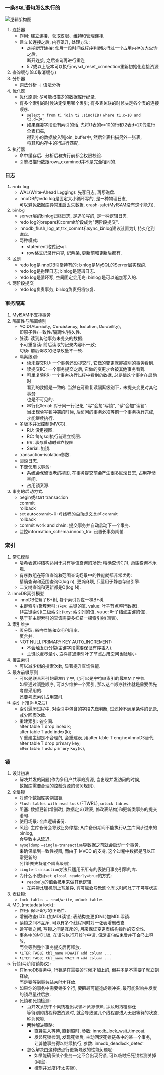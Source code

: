 ### 一条SQL语句怎么执行的

![逻辑架构图](/Mysql/逻辑架构图.png)

1. 连接器
    - 作用: 建立连接、获取权限、维持和管理连接.
    - 建立长连接之后, 内存飙升, 处理方法:
        - 定期断开连接: 使用一段时间或程序判断执行过一个占用内存的大查询之后,  
          断开连接, 之后查询再进行重连
        - 5.7或以上版本可以执行mysql_reset_connection重新初始化连接资源
2. 查询缓存(8.0取消缓存)
3. 分析器
    - 词法分析 -> 语法分析
4. 优化器
    - 优化原则: 尽可能扫描少的数据库行纪录.
    - 有多个索引的时候决定使用哪个索引; 有多表关联的时候决定各个表的连接顺序.
        - `select * from t1 join t2 using(ID) where t1.c=10 and t2.d=20;`
        - 如果连接字段没有索引的话, 先将t1表的c=10的行和t2表d=20的进行全表扫描,  
          得到小的数据放入到join_buffer中, 然后全表扫描另外一张表,  
          将其和内存中的行进行匹配.
5. 执行器
    - 命中缓存后、分析后和执行前都会权限校验.
    - 引擎扫描行数跟rows_examined并不是完全相同的.

### 日志

1. redo log
    - WAL(Write-Ahead Logging): 先写日志, 再写磁盘.
    - innoDB的redo log是固定大小循环写的, 是一种物理日志,  
      可以避免数据库异常重启丢失数据, crash-safe(MyISAM没有这个能力).
2. binlog
    - server层的binlog归档日志, 是追加写的, 是一种逻辑日志.
    - redo log的prepare和commit阶段成为"两阶段提交".
    - innodb_flush_log_at_trx_commit和sync_binlog建议设置为1, 持久化到磁盘.
    - 两种模式:
        - statement格式记sql.
        - row格式记录行内容, 记两条, 更新前和更新后都有.
3. 区别
    - redo log是InnoDB引擎特有的; binlog是MySQL的Server层实现的.
    - redo log是物理日志; binlog是逻辑日志.
    - redo log是循环写, 空间固定会用完; binlog 是可以追加写入的.
4. 两阶段提交
    - redo log负责事务, binlog负责归档恢复.

### 事务隔离

1. MyISAM不支持事务
2. 隔离性与隔离级别
    - ACID(Atomicity, Consistency, Isolation, Durability),  
      即原子性/一致性/隔离性/持久性.
    - 脏读: 读到其他事务未提交的数据;  
      不可重复读: 前后读取的记录内容不一致;  
      幻读: 前后读取的记录数量不一致.
    - 隔离级别:
        - 读未提交RU: 一个事务还没提交时, 它做的变更就能被别的事务看到.
        - 读提交RC: 一个事务提交之后, 它做的变更才会被其他事务看到.
        - 可重复读RR: 一个事务执行过程中看到的数据, 总是跟这个事务在启动时  
          看到的数据是一致的. 当然在可重复读隔离级别下，未提交变更对其他事务  
          也是不可见的.
        - 串行化Serial: 对于同一行记录, "写"会加"写锁", "读"会加"读锁".  
          当出现读写锁冲突的时候, 后访问的事务必须等前一个事务执行完成, 才能继续执行.
    - 多版本并发控制(MVCC).
        - RU: 没用视图.
        - RC: 每句sql执行前建立视图.
        - RR: 事务启动时建立视图.
        - Serial: 加锁.
    - transaction-isolation参数.
    - 回滚日志.
    - 不要使用长事务:
        - 系统会保留很老的视图, 在事务提交前会产生很多回滚日志, 占用存储空间.
        - 占用锁资源.
3. 事务的启动方式:
    - begin或start transaction   
      commit  
      rollback
    - set autocommit=0: 将线程的自动提交关掉 commit  
      rollback
    - commit work and chain: 提交事务并自动启动下一个事务.
    - 监控information_schema.innodb_trx: 设置长事务阈值.

### 索引

1. 常见模型
    - 哈希表这种结构适用于只有等值查询的场景: 精确查询O(1), 范围查询不乐观.
    - 有序数组在等值查询和范围查询场景中的性能就都非常优秀:  
      精确查询和范围查询O(log n), 更新麻烦, 只适用于静态存储引擎.
    - 二叉树查询和更新都是O(log N).
2. innoDB索引模型
    - innoDB使用了B+树, 每个索引对应一棵B+树.
    - 主键索引/聚簇索引: (key: 主键的值, value: 叶子节点整行数据).  
      非主键索引/二级索引: (key: 索引列的值, value: 叶子结点主键的值).
    - 基于非主键索引的查询需要多扫描一棵索引树(回表).
3. 索引维护
    - 页分裂: 影响性能和空间利用率.  
      页合并.
    - NOT NULL PRIMARY KEY AUTO_INCREMENT:
        - 不会触发页分裂(主键字段需要保证有序插入).
        - 主键长度尽量小, 这样普通索引叶子节点占用空间也就越小.
4. 覆盖索引
    - 可以减少树的搜索次数, 显著提升查询性能.
5. 最左前缀原则
    - 可以是联合索引的最左N个字, 也可以是字符串索引的最左M个字符.  
      如果通过调整顺序, 可以少维护一个索引, 那么这个顺序往往就是需要优先考虑采用的.  
      还要考虑索引占用空间.
6. 索引下推(5.6之后)
    - 索引遍历过程中, 对索引中包含的字段先做判断, 过滤掉不满足条件的记录, 减少回表次数.
    - 重建索引: 省空间.  
      alter table T drop index k;  
      alter table T add index(k);  
      // 重建主键是不合理的, 会重建表, 用alter table T engine=InnoDB替代  
      alter table T drop primary key;  
      alter table T add primary key(id);

### 锁

1. 设计初衷
    - 解决并发的问题(作为多用户共享的资源, 当出现并发访问的时候,  
      数据库需要合理的控制资源的访问规则). 
2. 全局锁
    - 对整个数据库实例加锁.
    - `Flush tables with read lock` (FTWRL), `unlock tables`.
    - 阻塞: 数据更新(增删改), 数据定义(建表, 修改表结构)和更新类事务的提交语句.
    - 使用场景: 全库逻辑备份.
    - 风险: 主库备份会导致业务停摆; 从库备份期间不能执行从主库同步过来的binlog,  
      会导致主从延迟.
    - `mysqldump –single-transaction`导数据之前就会启动一个事务,  
      来确保拿到一致性视图, 而由于 MVCC 的支持, 这个过程中数据是可以正常更新的  
      (引擎要支持这个隔离级别).
    - `single-transaction`方法只适用于所有的表使用事务引擎的库.
    - 为什么不使用`set global readonly=true`的方式:
        - `readonly`的值会被用来做其他逻辑.
        - 在异常处理机制上有差异, 有可能会导致整个库长时间处于不可写状态.
3. 表级锁:
    - `lock tables … read/write`, `unlock tables`
4. MDL(metadata lock):
    - 作用: 保证读写的正确性.
    - 增删改查(DDL)加MDL读锁; 表结构变更(DML)加MDL写锁.
    - 读锁之间不互斥, 可以有多个线程同时对一张表增删改查.
    - 读写锁之间, 写锁之间是互斥的, 用来保证变更表结构操作的安全性.
    - 事务中的MDL锁, 在语句执行开始时申请, 但是语句结束后并不会马上释放,  
      而会等到整个事务提交后再释放.  
    - `ALTER TABLE tbl_name NOWAIT add column ...`  
    - `ALTER TABLE tbl_name WAIT N add column ...`
5. 行锁(两阶段锁协议):
    - 在InnoDB事务中, 行锁是在需要的时候才加上的, 但并不是不需要了就立刻释放,  
      而是要等到事务结束时才释放.
    - 如果你的事务中需要锁多个行, 要把最可能造成锁冲突, 最可能影响并发度的锁尽量往后放.
    - 死锁和死锁检测:
        - 当并发系统中不同线程出现循环资源依赖, 涉及的线程都在  
          等待别的线程释放资源时, 就会导致这几个线程都进入无限等待的状态, 称为死锁.
        - 两种解决策略:
            - 直接进入等待, 直到超时, 参数: innodb_lock_wait_timeout.
            - 发起死锁检测, 发现死锁后, 主动回滚死锁链条中的某一个事务,  
              让其他事务得以继续执行, 参数: innodb_deadlock_detect
        - 怎么解决由这种热点行更新导致的性能问题呢:
            - 如果能确保某个业务一定不会出现死锁, 可以临时把死锁检测关掉(风险).
            - 控制并发度(不太实际).